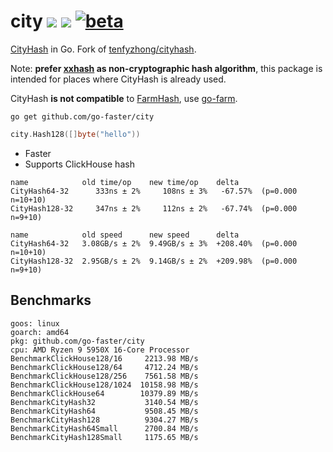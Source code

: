 # city [![](https://img.shields.io/badge/go-pkg-00ADD8)](https://pkg.go.dev/github.com/go-faster/city#section-documentation) [![](https://img.shields.io/codecov/c/github/go-faster/city?label=cover)](https://codecov.io/gh/go-faster/city) [![beta](https://img.shields.io/badge/-beta-yellow)](https://go-faster.org/docs/projects/status#beta)
[CityHash](https://github.com/google/cityhash) in Go. Fork of [tenfyzhong/cityhash](https://github.com/tenfyzhong/cityhash).

Note: **prefer [xxhash](https://github.com/cespare/xxhash) as non-cryptographic hash algorithm**, this package is intended 
for places where CityHash is already used.

CityHash **is not compatible** to [FarmHash](https://github.com/google/farmhash), use [go-farm](https://github.com/dgryski/go-farm).

```console
go get github.com/go-faster/city
```

```go
city.Hash128([]byte("hello"))
```

* Faster
* Supports ClickHouse hash

```
name            old time/op    new time/op    delta
CityHash64-32      333ns ± 2%     108ns ± 3%   -67.57%  (p=0.000 n=10+10)
CityHash128-32     347ns ± 2%     112ns ± 2%   -67.74%  (p=0.000 n=9+10)

name            old speed      new speed      delta
CityHash64-32   3.08GB/s ± 2%  9.49GB/s ± 3%  +208.40%  (p=0.000 n=10+10)
CityHash128-32  2.95GB/s ± 2%  9.14GB/s ± 2%  +209.98%  (p=0.000 n=9+10)
```

## Benchmarks
```
goos: linux
goarch: amd64
pkg: github.com/go-faster/city
cpu: AMD Ryzen 9 5950X 16-Core Processor            
BenchmarkClickHouse128/16     2213.98 MB/s
BenchmarkClickHouse128/64     4712.24 MB/s
BenchmarkClickHouse128/256    7561.58 MB/s
BenchmarkClickHouse128/1024  10158.98 MB/s
BenchmarkClickHouse64        10379.89 MB/s
BenchmarkCityHash32           3140.54 MB/s
BenchmarkCityHash64           9508.45 MB/s
BenchmarkCityHash128          9304.27 MB/s
BenchmarkCityHash64Small      2700.84 MB/s
BenchmarkCityHash128Small     1175.65 MB/s
```
